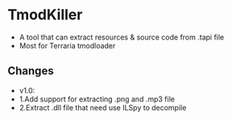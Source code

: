 # TmodKiller
* A tool that can extract resources &amp; source code from .tapi file
* Most for Terraria tmodloader 
 ## Changes
  * v1.0:
  * 1.Add support for extracting .png and .mp3 file
  * 2.Extract .dll file that need use ILSpy to decompile
